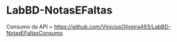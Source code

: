 # LabBD-NotasEFaltas
Consumo da API = https://github.com/ViniciusOliveira493/LabBD-NotasEFaltasConsumo
